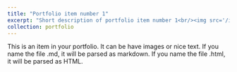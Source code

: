 ```yaml
---
title: "Portfolio item number 1"
excerpt: "Short description of portfolio item number 1<br/><img src='/images/image.JPG'>"
collection: portfolio
---
```


This is an item in your portfolio. It can be have images or nice text. If you name the file .md, it will be parsed as markdown. If you name the file .html, it will be parsed as HTML. 
